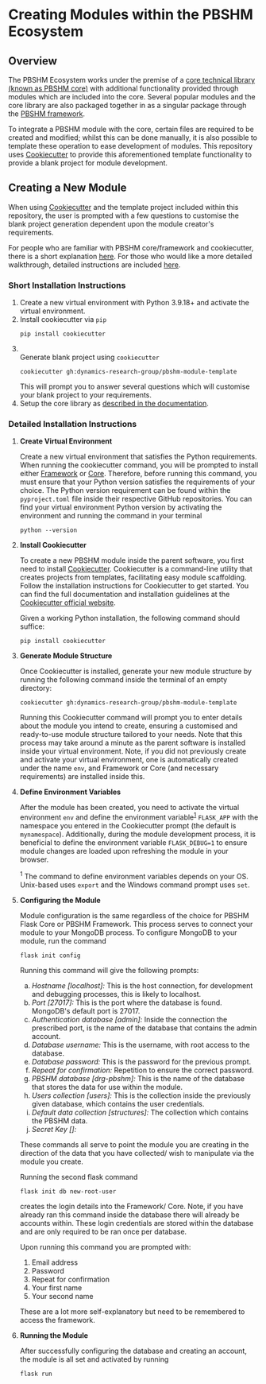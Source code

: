 <!DOCTYPE html>
<html lang="en">
<head>
<meta charset="UTF-8">
</head>

<body>
<h1>Creating Modules within the PBSHM Ecosystem</h1>
<h2>Overview</h2>
<p>The PBSHM Ecosystem works under the premise of a <a href="https://github.com/dynamics-research-group/pbshm-flask-core">core technical library (known as PBSHM core)</a> with additional functionality provided through modules which are included into the core. Several popular modules and the core library are also packaged together in as a singular package through the <a href="https://github.com/dynamics-research-group/pbshm-framework">PBSHM framework</a>.<p>

<p>To integrate a PBSHM module with the core, certain files are required to be created and modified; whilst this can be done manually, it is also possible to template these operation to ease development of modules. This repository uses <a href="https://cookiecutter.readthedocs.io/en/stable/">Cookiecutter</a> to provide this aforementioned template functionality to provide a blank project for module development.</p>

<h2>Creating a New Module</h2>

<p>When using <a href="https://cookiecutter.readthedocs.io/en/stable/">Cookiecutter</a> and the template project included within this repository, the user is prompted with a few questions to customise the blank project generation dependent upon the module creator's requirements.</p>

<p>For people who are familiar with PBSHM core/framework and cookiecutter, there is a short explanation <a href="#short-installation-instructions">here</a>. For those who would like a more detailed walkthrough, detailed instructions are included <a href="#detailed-installation-instructions">here</a>.

<h3>Short Installation Instructions</h3>
<ol>
  <li>Create a new virtual environment with Python 3.9.18+ and activate the virtual environment.</li>
  <li>Install cookiecutter via <code>pip</code>
    <pre><code>pip install cookiecutter</code></pre>
  </li>
  <li>
  </li>Generate blank project using <code>cookiecutter</code>
    <pre><code>cookiecutter gh:dynamics-research-group/pbshm-module-template</code></pre>
    This will prompt you to answer several questions which will customise your blank project to your requirements.
  </li>
  <li>Setup the core library as <a href="https://github.com/dynamics-research-group/pbshm-flask-core?tab=readme-ov-file#setup">described in the documentation</a>.</li>
</ol>

<h3>Detailed Installation Instructions</h3>

<ol>
  <li>
    <strong>Create Virtual Environment</strong>
    <p>Create a new virtual environment that satisfies the Python requirements. When running the cookiecutter command, you will be prompted to install either <a href="https://github.com/dynamics-research-group/pbshm-framework">Framework</a> or <a href="https://github.com/dynamics-research-group/pbshm-flask-core">Core</a>. Therefore, before running this command, you must ensure that your Python version satisfies the requirements of your choice. The Python version requirement can be found within the <code>pyproject.toml</code> file inside their respective GitHub repositories. You can find your virtual environment Python version by activating the environment and running the command in your terminal</p>
    <pre><code>python --version</code></pre>
  </li>

  <li>
    <strong>Install Cookiecutter</strong>
    <p>To create a new PBSHM module inside the parent software, you first need to install <a href="https://cookiecutter.readthedocs.io/en/stable/">Cookiecutter</a>. Cookiecutter is a command-line utility that creates projects from templates, facilitating easy module scaffolding. Follow the installation instructions for Cookiecutter to get started. You can find the full documentation and installation guidelines at the <a href="https://cookiecutter.readthedocs.io/en/latest/installation.html">Cookiecutter official website</a>.</p>
    <p>Given a working Python installation, the following command should suffice:</p>
    <pre><code>pip install cookiecutter</code></pre>
  </li>

  <li>
    <strong>Generate Module Structure</strong>
    <p>Once Cookiecutter is installed, generate your new module structure by running the following command inside the terminal of an empty directory:</p>
    <pre><code>cookiecutter gh:dynamics-research-group/pbshm-module-template</code></pre>
    <p>Running this Cookiecutter command will prompt you to enter details about the module you intend to create, ensuring a customised and ready-to-use module structure tailored to your needs. Note that this process may take around a minute as the parent software is installed inside your virtual environment. Note, if you did not previously create and activate your virtual environment, one is automatically created under the name <code>env</code>, and Framework or Core (and necessary requirements) are installed inside this.</p>
  </li>

  <li>
    <strong>Define Environment Variables</strong>
    <p>After the module has been created, you need to activate the virtual environment <code>env</code> and define the environment variable<sup><a href="footnote1">1</a></sup> <code>FLASK_APP</code> with the namespace you entered in the Cookiecutter prompt (the default is <code>mynamespace</code>). Additionally, during the module development process, it is beneficial to define the environment variable <code>FLASK_DEBUG=1</code> to ensure module changes are loaded upon refreshing the module in your browser.</p>
    <p><sup id="footnote1">1</sup> The command to define environment variables depends on your OS. Unix-based uses <code>export</code> and the Windows command prompt uses <code>set</code>.</p>
  </li>

  <li>
    <strong>Configuring the Module</strong>
    <p>Module configuration is the same regardless of the choice for PBSHM Flask Core or PBSHM Framework. This process serves to connect your module to your MongoDB process. To configure MongoDB to your module, run the command
    <pre><code>flask init config</code></pre></p>
    <p>Running this command will give the following prompts:</p>
    <ol type="a">
      <li><em>Hostname [localhost]:</em> This is the host connection, for development and debugging processes, this is likely to localhost.</li>
      <li><em>Port [27017]:</em> This is the port where the database is found. MongoDB's default port is 27017.</li>
      <li><em>Authentication database [admin]:</em> Inside the connection the prescribed port, is the name of the database that contains the admin account.</li>
      <li><em>Database username:</em> This is the username, with root access to the database.</li>
      <li><em>Database password:</em> This is the password for the previous prompt.</li>
      <li><em>Repeat for confirmation:</em> Repetition to ensure the correct password.</li>
      <li><em>PBSHM database [drg-pbshm]:</em> This is the name of the database that stores the data for use within the module.</li>
      <li><em>Users collection [users]:</em> This is the collection inside the previously given database, which contains the user credentials.</li>
      <li><em>Default data collection [structures]:</em> The collection which contains the PBSHM data.</li>
      <li><em>Secret Key []:</em></li>
    </ol>
    <p>These commands all serve to point the module you are creating in the direction of the data that you have collected/ wish to manipulate via the module you create.</p>
    <p>Running the second flask command <pre><code>flask init db new-root-user</code></pre> creates the login details into the Framework/ Core. Note, if you have already ran this command inside the database there will already be accounts within. These login credentials are stored within the database and are only required to be ran once per database.</p>
    <p>Upon running this command you are prompted with:</p>
    <ol>
      <li>Email address</li>
      <li>Password</li>
      <li>Repeat for confirmation</li>
      <li>Your first name</li>
      <li>Your second name</li>
    </ol>
    <p>These are a lot more self-explanatory but need to be remembered to access the framework.</p>
  </li>

  <li>
    <strong>Running the Module</strong>
    <p>After successfully configuring the database and creating an account, the module is all set and activated by running <pre><code>flask run</code></pre></p>
  </li>
</ol>
</body>
</html>
